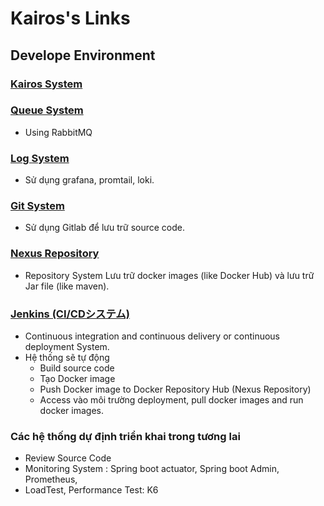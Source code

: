 # Kairos's Links

## Develope Environment

### [Kairos System](http://192.168.210.201:4200/)

### [Queue System](http://192.168.210.201:15672)

- Using RabbitMQ

### [Log System](http://192.168.210.201:3000/)

- Sử dụng grafana, promtail, loki.

### [Git System](http://192.168.210.201:18080/)

- Sử dụng Gitlab để lưu trữ source code.

### [Nexus Repository](http://192.168.210.201:18081/)

- Repository System Lưu trữ docker images (like Docker Hub) và lưu trữ Jar file (like maven).

### [Jenkins (CI/CDシステム)](http://192.168.210.201:18083/)

- Continuous integration and continuous delivery or continuous deployment System.
- Hệ thống sẽ tự động
  - Build source code
  - Tạo Docker image
  - Push Docker image to Docker Repository Hub (Nexus Repository)
  - Access vào môi trường deployment, pull docker images and run docker images.

### Các hệ thống dự định triển khai trong tương lai

- Review Source Code
- Monitoring System : Spring boot actuator, Spring boot Admin, Prometheus,
- LoadTest, Performance Test: K6

